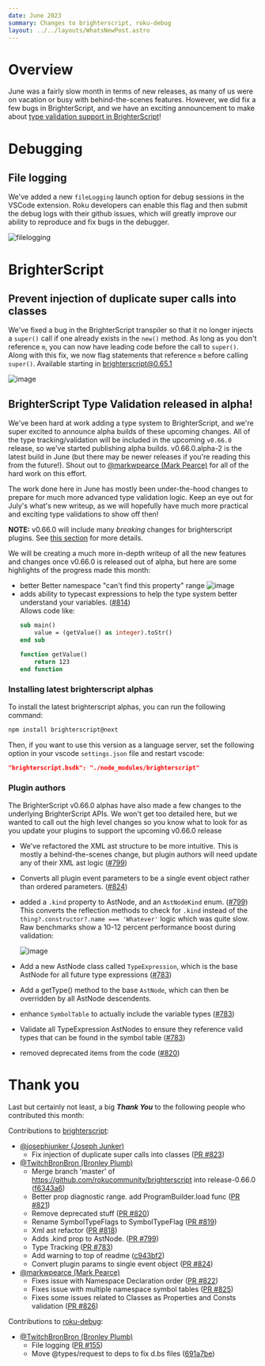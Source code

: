 ```yaml
---
date: June 2023
summary: Changes to brighterscript, roku-debug
layout: ../../layouts/WhatsNewPost.astro
---
```

# Overview
June was a fairly slow month in terms of new releases, as many of us were on vacation or busy with behind-the-scenes features. However, we did fix a few bugs in BrighterScript, and we have an exciting announcement to make about [type validation support in BrighterScript](#brighterscript-type-validation-released-in-alpha)! 

# Debugging

## File logging

We've added a new `fileLogging` launch option for debug sessions in the VSCode extension. Roku developers can enable this flag and then submit the debug logs with their github issues, which will greatly improve our ability to reproduce and fix bugs in the debugger. 

![filelogging](https://github.com/rokucommunity/vscode-brightscript-language/assets/2544493/10d28ba8-ea1a-4a44-80cb-050b44402abe)

# BrighterScript

## Prevent injection of duplicate super calls into classes

We've fixed a bug in the BrighterScript transpiler so that it no longer injects a `super()` call if one already exists in the `new()` method. As long as you don't reference `m`, you can now have leading code before the call to `super()`. Along with this fix, we now flag statements that reference `m` before calling `super()`. Available starting in [brighterscript@0.65.1](https://github.com/rokucommunity/brighterscript/commit/e4335164ae255e912f0825b0db446f9d97237329)

![image](https://github.com/rokucommunity/vscode-brightscript-language/assets/2544493/108a540b-d9a3-4e7c-ac73-19e47d933871)

## BrighterScript Type Validation released in alpha!
We've been hard at work adding a type system to BrighterScript, and we're super excited to announce alpha builds of these upcoming changes. All of the type tracking/validation will be included in the upcoming `v0.66.0` release, so we've started publishing alpha builds. v0.66.0.alpha-2 is the latest build in June (but there may be newer releases if you're reading this from the future!). Shout out to [@markwpearce (Mark Pearce)](https://github.com/markwpearce) for all of the hard work on this effort.

The work done here in June has mostly been under-the-hood changes to prepare for much more advanced type validation logic. Keep an eye out for July's what's new writeup, as we will hopefully have much more practical and exciting type validations to show off then!



**NOTE:** v0.66.0 will include many _breaking_ changes for brighterscript plugins. See [this section](#plugin-authors) for more details. 

We will be creating a much more in-depth writeup of all the new features and changes once v0.66.0 is released out of alpha, but here are some highlights of the progress made this month:
 - better Better namespace "can't find this property" range
    ![image](https://user-images.githubusercontent.com/2544493/244416204-8d7d046a-56c0-4da4-8cea-9dbb89559431.png)
 - adds ability to typecast expressions to help the type system better understand your variables. ([#814](https://github.com/rokucommunity/brighterscript/pull/814))   
     Allows code like:
     ```vb
     sub main()
         value = (getValue() as integer).toStr()
     end sub
 
     function getValue()
         return 123
     end function
     ```
### Installing latest brighterscript alphas

To install the latest brighterscript alphas, you can run the following command:

```bash
npm install brighterscript@next
```

Then, if you want to use this version as a language server, set the following option in your vscode `settings.json` file and restart vscode:
```json
"brighterscript.bsdk": "./node_modules/brighterscript"
```

### Plugin authors
The BrighterScript v0.66.0 alphas have also made a few changes to the underlying BrighterScript APIs. We won't get too detailed here, but we wanted to call out the high level changes so you know what to look for as you update your plugins to support the upcoming v0.66.0 release
- We've refactored the XML ast structure to be more intuitive. This is mostly a behind-the-scenes change, but plugin authors will need update any of their XML ast logic ([#799](https://github.com/RokuCommunity/brighterscript/pull/799))
- Converts all plugin event parameters to be a single event object rather than ordered parameters. ([#824](https://github.com/RokuCommunity/brighterscript/pull/824))
- added a `.kind` property to AstNode, and an `AstNodeKind` enum. ([#799](https://github.com/RokuCommunity/brighterscript/pull/799)) This converts the reflection methods to check for `.kind` instead of the `thing?.constructor?.name === 'Whatever'` logic which was quite slow. Raw benchmarks show a 10-12 percent performance boost during validation: 

    ![image](https://user-images.githubusercontent.com/2544493/234746091-cacae55f-a825-4007-91da-23b26a4e0c7f.png)
- Add a new AstNode class called `TypeExpression`, which is the base AstNode for all future type expressions ([#783](https://github.com/RokuCommunity/brighterscript/pull/783))
- Add a getType() method to the base `AstNode`, which can then be overridden by all AstNode descendents.
- enhance `SymbolTable` to actually include the variable types ([#783](https://github.com/RokuCommunity/brighterscript/pull/783))
- Validate all TypeExpression AstNodes to ensure they reference valid types that can be found in the symbol table ([#783](https://github.com/RokuCommunity/brighterscript/pull/783))
- removed deprecated items from the code ([#820](https://github.com/RokuCommunity/brighterscript/pull/820))


# Thank you

Last but certainly not least, a big ***Thank You*** to the following people who contributed this month:

Contributions to [brighterscript](https://github.com/RokuCommunity/brighterscript):
 - [@josephjunker (Joseph Junker)](https://github.com/josephjunker)
    - Fix injection of duplicate super calls into classes ([PR #823](https://github.com/RokuCommunity/brighterscript/pull/823))
 - [@TwitchBronBron (Bronley Plumb)](https://github.com/TwitchBronBron)
    - Merge branch 'master' of https://github.com/rokucommunity/brighterscript into release-0.66.0 ([f6343a6](https://github.com/RokuCommunity/brighterscript/commit/f6343a6))
    - Better prop diagnostic range. add ProgramBuilder.load func ([PR #821](https://github.com/RokuCommunity/brighterscript/pull/821))
    - Remove deprecated stuff ([PR #820](https://github.com/RokuCommunity/brighterscript/pull/820))
    - Rename SymbolTypeFlags to SymbolTypeFlag ([PR #819](https://github.com/RokuCommunity/brighterscript/pull/819))
    - Xml ast refactor ([PR #818](https://github.com/RokuCommunity/brighterscript/pull/818))
    - Adds .kind prop to AstNode. ([PR #799](https://github.com/RokuCommunity/brighterscript/pull/799))
    - Type Tracking ([PR #783](https://github.com/RokuCommunity/brighterscript/pull/783))
    - Add warning to top of readme ([c943bf2](https://github.com/RokuCommunity/brighterscript/commit/c943bf2))
    - Convert plugin params to single event object ([PR #824](https://github.com/RokuCommunity/brighterscript/pull/824))
 - [@markwpearce (Mark Pearce)](https://github.com/markwpearce)
    - Fixes issue with Namespace Declaration order ([PR #822](https://github.com/RokuCommunity/brighterscript/pull/822))
    - Fixes issue with multiple namespace symbol tables ([PR #825](https://github.com/RokuCommunity/brighterscript/pull/825))
    - Fixes some issues related to Classes as Properties and Consts validation ([PR #826](https://github.com/RokuCommunity/brighterscript/pull/826))

Contributions to [roku-debug](https://github.com/RokuCommunity/roku-debug):
 - [@TwitchBronBron (Bronley Plumb)](https://github.com/TwitchBronBron)
    - File logging ([PR #155](https://github.com/RokuCommunity/roku-debug/pull/155))
    - Move @types/request to deps to fix d.bs files ([691a7be](https://github.com/RokuCommunity/roku-debug/commit/691a7be))
    

